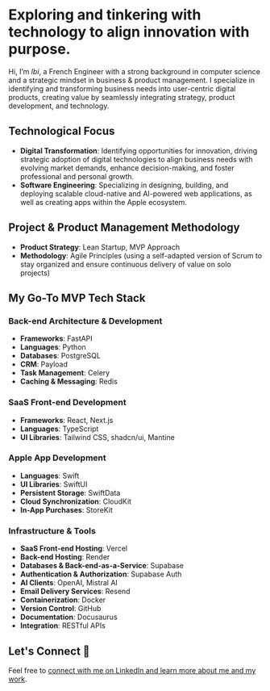 # Exploring and tinkering with technology to align innovation with purpose.

Hi, I’m *Ibi*, a French Engineer with a strong background in computer science and a strategic mindset in business & product management. I specialize in identifying and transforming business needs into user-centric digital products, creating value by seamlessly integrating strategy, product development, and technology.

## Technological Focus
- **Digital Transformation**: Identifying opportunities for innovation, driving strategic adoption of digital technologies to align business needs with evolving market demands, enhance decision-making, and foster professional and personal growth.
- **Software Engineering**: Specializing in designing, building, and deploying scalable cloud-native and AI-powered web applications, as well as creating apps within the Apple ecosystem.

## **Project & Product Management Methodology**
- **Product Strategy**: Lean Startup, MVP Approach
- **Methodology**: Agile Principles (using a self-adapted version of Scrum to stay organized and ensure continuous delivery of value on solo projects)

## My Go-To MVP Tech Stack
### Back-end Architecture & Development
- **Frameworks**: FastAPI
- **Languages**: Python
- **Databases**: PostgreSQL
- **CRM**: Payload
- **Task Management**: Celery
- **Caching & Messaging**: Redis

### SaaS Front-end Development
- **Frameworks**: React, Next.js
- **Languages**: TypeScript
- **UI Libraries**: Tailwind CSS, shadcn/ui, Mantine

### Apple App Development
- **Languages**: Swift
- **UI Libraries**: SwiftUI
- **Persistent Storage**: SwiftData
- **Cloud Synchronization**: CloudKit
- **In-App Purchases**: StoreKit

### Infrastructure & Tools
- **SaaS Front-end Hosting**: Vercel
- **Back-end Hosting**: Render
- **Databases & Back-end-as-a-Service**: Supabase
- **Authentication & Authorization**: Supabase Auth
- **AI Clients**: OpenAI, Mistral AI
- **Email Delivery Services**: Resend
- **Containerization**: Docker
- **Version Control**: GitHub
- **Documentation**: Docusaurus
- **Integration**: RESTful APIs

## Let's Connect 🤝
Feel free to [connect with me on LinkedIn and learn more about me and my work](https://linkedin.com/in/ibi).
